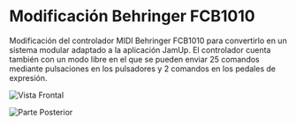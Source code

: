 # Modificación Behringer FCB1010
Modificación del controlador MIDI Behringer FCB1010 para convertirlo en un sistema modular adaptado a la aplicación JamUp. El controlador cuenta también con un modo libre en el que se pueden enviar 25 comandos mediante pulsaciones en los pulsadores y 2 comandos en los pedales de expresión. 

![Vista Frontal](https://user-images.githubusercontent.com/83113869/117587179-fd314f80-b11c-11eb-80ce-8d81c763f73f.jpeg)

![Parte Posterior](https://user-images.githubusercontent.com/83113869/117587181-015d6d00-b11d-11eb-9427-8834adf6d137.jpeg)
